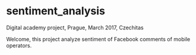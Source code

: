 # sentiment_analysis
Digital academy project, Prague, March 2017, Czechitas

Welcome, this project analyze sentiment of Facebook comments of mobile operators.

